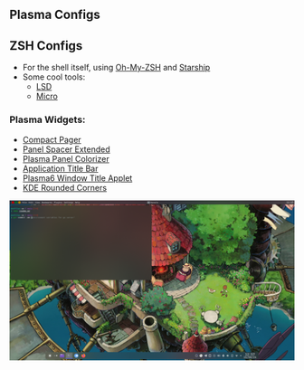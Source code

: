 ## Plasma Configs

## ZSH Configs
- For the shell itself, using [Oh-My-ZSH](https://github.com/ohmyzsh/ohmyzsh) and [Starship](https://github.com/starship/starship)
- Some cool tools:
	- [LSD](https://github.com/lsd-rs/lsd)
	- [Micro](https://github.com/zyedidia/micro)


### Plasma Widgets: 
- [Compact Pager](https://github.com/dhruv8sh/plasma6-desktop-indicator)
- [Panel Spacer Extended](https://github.com/luisbocanegra/plasma-panel-spacer-extended)
- [Plasma Panel Colorizer](https://github.com/luisbocanegra/plasma-panel-colorizer)
- [Application Title Bar](https://github.com/antroids/application-title-bar)
- [Plasma6 Window Title Applet](https://github.com/dhruv8sh/plasma6-window-title-applet)
- [KDE Rounded Corners](https://github.com/matinlotfali/KDE-Rounded-Corners)

![Desktop Look](image.png)
